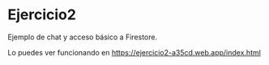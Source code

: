 # Ejercicio2

Ejemplo de chat y acceso básico a Firestore.

Lo puedes ver funcionando en https://ejercicio2-a35cd.web.app/index.html
